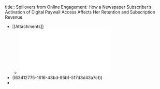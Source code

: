 title:: Spillovers from Online Engagement: How a Newspaper Subscriber’s Activation of Digital Paywall Access Affects Her Retention and Subscription Revenue

- [[Attachments]]
	- ![Pattabhiramaiah 等。 - 2021 - Spillovers from Online Engagement How a Newspaper.pdf](../assets/Pattabhiramaiah_等。_-_2021_-_Spillovers_from_Online_Engagement_How_a_Newspaper_1653274779359_0.pdf)
- ((63412775-1616-43bd-95b1-517d3d43a7cf))
-